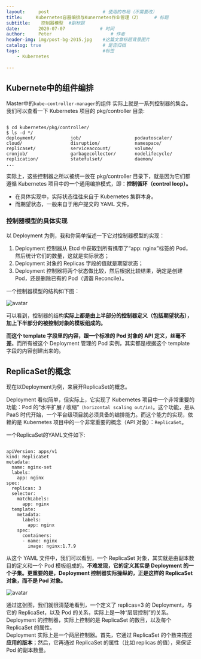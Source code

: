 ```yaml
---
layout:     post                    # 使用的布局（不需要改）
title:     Kubernetes容器编排与Kunernetes作业管理（2）     # 标题 
subtitle:    控制器模型  #副标题
date:       2020-07-07             # 时间
author:     Peter                      # 作者
header-img: img/post-bg-2015.jpg    #这篇文章标题背景图片
catalog: true                       # 是否归档
tags:                               #标签
    - Kubernetes
    
---
```


## Kubernete中的组件编排

Master中的`kube-controller-manager`的组件 实际上就是一系列控制器的集合。我们可以查看一下 Kubernetes 项目的 pkg/controller 目录:

```

$ cd kubernetes/pkg/controller/
$ ls -d */              
deployment/             job/                    podautoscaler/          
cloud/                  disruption/             namespace/              
replicaset/             serviceaccount/         volume/
cronjob/                garbagecollector/       nodelifecycle/          replication/            statefulset/            daemon/
...
```

实际上，这些控制器之所以被统一放在 pkg/controller 目录下，就是因为它们都遵循 Kubernetes 项目中的一个通用编排模式，即：**控制循环（control loop）。**  

+ 在具体实现中，实际状态往往来自于 Kubernetes 集群本身。
+ 而期望状态，一般来自于用户提交的 YAML 文件。

### 控制器模型的具体实现

以 Deployment 为例，我和你简单描述一下它对控制器模型的实现：
1. Deployment 控制器从 Etcd 中获取到所有携带了“app: nginx”标签的 Pod，然后统计它们的数量，这就是实际状态；
2. Deployment 对象的 Replicas 字段的值就是期望状态；
3. Deployment 控制器将两个状态做比较，然后根据比较结果，确定是创建 Pod，还是删除已有的 Pod（调谐 Reconcile）。

一个控制器模型的结构如下图：

![avatar](https://static001.geekbang.org/resource/image/72/26/72cc68d82237071898a1d149c8354b26.png)

可以看到，控制器的结构**实际上都是由上半部分的控制器定义（包括期望状态），加上下半部分的被控制对象的模板组成的。**

**而这个 template 字段里的内容，跟一个标准的 Pod 对象的 API 定义，丝毫不差**。而所有被这个 Deployment 管理的 Pod 实例，其实都是根据这个 template 字段的内容创建出来的。  

## ReplicaSet的概念

现在以Deployment为例，来展开ReplicaSet的概念。  

Deployment 看似简单，但实际上，它实现了 Kubernetes 项目中一个非常重要的功能：Pod 的“水平扩展 / 收缩”`（horizontal scaling out/in）`。这个功能，是从 PaaS 时代开始，一个平台级项目就必须具备的编排能力。而这个能力的实现，依赖的是 Kubernetes 项目中的一个非常重要的概念（API 对象）：`ReplicaSet`。  

一个ReplicaSet的YAML文件如下:
```

apiVersion: apps/v1
kind: ReplicaSet
metadata:
  name: nginx-set
  labels:
    app: nginx
spec:
  replicas: 3
  selector:
    matchLabels:
      app: nginx
  template:
    metadata:
      labels:
        app: nginx
    spec:
      containers:
      - name: nginx
        image: nginx:1.7.9
```

从这个 YAML 文件中，我们可以看到，一个 ReplicaSet 对象，其实就是由副本数目的定义和一个 Pod 模板组成的。**不难发现，它的定义其实是 Deployment 的一个子集。更重要的是，Deployment 控制器实际操纵的，正是这样的 ReplicaSet 对象，而不是 Pod 对象。**  

![avatar](https://static001.geekbang.org/resource/image/bb/5d/bbc4560a053dee904e45ad66aac7145d.jpg)

通过这张图，我们就很清楚地看到，一个定义了 replicas=3 的 Deployment，与它的 ReplicaSet，以及 Pod 的关系，实际上是一种“层层控制”的关系。  
Deployment 的控制器，实际上控制的是 ReplicaSet 的数目，以及每个 ReplicaSet 的属性。  
Deployment 实际上是一个两层控制器。首先，它通过 ReplicaSet 的个数来描述**应用的版本**；然后，它再通过 ReplicaSet 的属性（比如 replicas 的值），来保证 Pod 的副本数量。  
